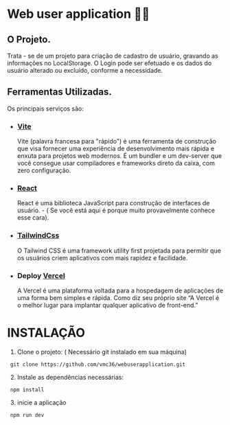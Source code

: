 # Web user application 🧑‍💻

## O Projeto.

Trata - se de um projeto para criação de cadastro de usuário, gravando as informações no LocalStorage. O Login pode ser efetuado e os dados do usuário alterado ou excluído, conforme a necessidade.

## Ferramentas Utilizadas.

Os principais serviços são:

- ### [Vite](https://vitejs.dev/)

  Vite (palavra francesa para "rápido") é uma ferramenta de construção que visa fornecer uma experiência de desenvolvimento mais rápida e enxuta para projetos web modernos. É um bundler e um dev-server que você consegue usar compiladores e frameworks direto da caixa, com zero configuração.

- ### [React](https://pt-br.reactjs.org/)

  React é uma biblioteca JavaScript para construção de interfaces de usuário. - ( Se você está aqui é porque muito provavelmente conhece esse cara).

- ### [TailwindCss](https://tailwindcss.com/)

  O Tailwind CSS é uma framework utility first projetada para permitir que os usuários criem aplicativos com mais rapidez e facilidade.

- ### Deploy [Vercel](https://vercel.com/)
  A Vercel é uma plataforma voltada para a hospedagem de aplicações de uma forma bem simples e rápida. Como diz seu próprio site “A Vercel é o melhor lugar para implantar qualquer aplicativo de front-end.”

# INSTALAÇÃO

1. Clone o projeto: ( Necessário git instalado em sua máquina)

```
 git clone https://github.com/vmc36/webuserapplication.git

```

2. Instale as dependências necessárias:

```
 npm install

```

3. inicie a aplicação

```
 npm run dev

```
